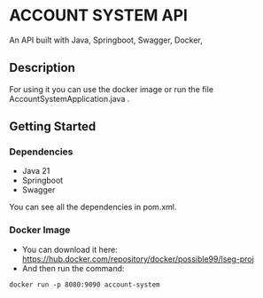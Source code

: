 # ACCOUNT SYSTEM API

An API built with Java, Springboot, Swagger, Docker,

## Description

For using it you can use the docker image or run the file AccountSystemApplication.java .
## Getting Started

### Dependencies

* Java 21
* Springboot 
* Swagger

You can see all the dependencies in pom.xml.

### Docker Image

* You can download it here: https://hub.docker.com/repository/docker/possible99/lseg-proj
* And then run the command:
```
docker run -p 8080:9090 account-system 
```



